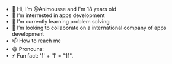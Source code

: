 - 👋 Hi, I’m @Animousse and I'm 18 years old
- 👀 I’m interrested in apps development
- 🌱 I’m currently learning problem solving
- 💞️ I’m looking to collaborate on a international company of apps development
- 📫 How to reach me 
- 😄 Pronouns: 
- ⚡ Fun fact: '1' + '1' = "11". 

<!---
Animousse/Animousse is a ✨ special ✨ repository because its `README.md` (this file) appears on your GitHub profile.
You can click the Preview link to take a look at your changes.
--->
